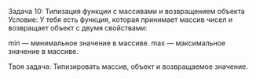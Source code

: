 Задача 10: Типизация функции с массивами и возвращением объекта
Условие: У тебя есть функция, которая принимает массив чисел и возвращает объект с двумя свойствами:

min — минимальное значение в массиве.
max — максимальное значение в массиве.

Твоя задача: Типизировать массив, объект и возвращаемое значение.


